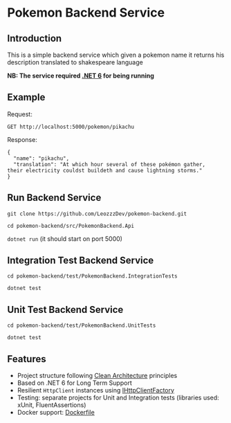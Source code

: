 # Pokemon Backend Service

## Introduction
This is a simple backend service which given a pokemon name it returns his description translated to shakespeare language

**NB: The service required [.NET 6](https://dotnet.microsoft.com/en-us/download/dotnet/6.0) for being running**

## Example
Request:

`GET http://localhost:5000/pokemon/pikachu`

Response:

```
{
  "name": "pikachu",
  "translation": "At which hour several of these pokémon gather,  their electricity couldst buildeth and cause lightning storms."
}
```

## Run Backend Service

```git clone https://github.com/LeozzzDev/pokemon-backend.git```

```cd pokemon-backend/src/PokemonBackend.Api```

```dotnet run``` (it should start on port 5000)

## Integration Test Backend Service

```cd pokemon-backend/test/PokemonBackend.IntegrationTests```

```dotnet test```

## Unit Test Backend Service

```cd pokemon-backend/test/PokemonBackend.UnitTests```

```dotnet test```

## Features

- Project structure following [Clean Architecture](https://blog.cleancoder.com/uncle-bob/2012/08/13/the-clean-architecture.html) principles
- Based on .NET 6 for Long Term Support
- Resilient `HttpClient` instances using [IHttpClientFactory](https://docs.microsoft.com/en-us/aspnet/core/fundamentals/http-requests?view=aspnetcore-6.0)
- Testing: separate projects for Unit and Integration tests (libraries used: xUnit, FluentAssertions)
- Docker support: [Dockerfile](docker/dockerfile)
